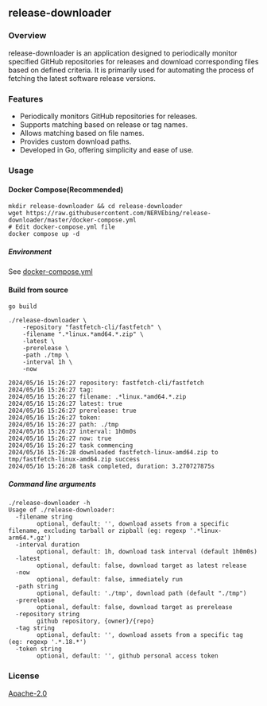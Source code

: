 ## release-downloader

### Overview

release-downloader is an application designed to periodically monitor specified GitHub repositories for releases and
download corresponding files based on defined criteria. It is primarily used for automating the process of fetching the
latest software release versions.

### Features

- Periodically monitors GitHub repositories for releases.
- Supports matching based on release or tag names.
- Allows matching based on file names.
- Provides custom download paths.
- Developed in Go, offering simplicity and ease of use.

### Usage

#### Docker Compose(Recommended)

```shell
mkdir release-downloader && cd release-downloader
wget https://raw.githubusercontent.com/NERVEbing/release-downloader/master/docker-compose.yml
# Edit docker-compose.yml file
docker compose up -d
```

##### Environment

See [docker-compose.yml](docker-compose.yml)

#### Build from source

```shell
go build

./release-downloader \
    -repository "fastfetch-cli/fastfetch" \
    -filename ".*linux.*amd64.*.zip" \
    -latest \
    -prerelease \
    -path ./tmp \
    -interval 1h \
    -now

2024/05/16 15:26:27 repository: fastfetch-cli/fastfetch
2024/05/16 15:26:27 tag: 
2024/05/16 15:26:27 filename: .*linux.*amd64.*.zip
2024/05/16 15:26:27 latest: true
2024/05/16 15:26:27 prerelease: true
2024/05/16 15:26:27 token:
2024/05/16 15:26:27 path: ./tmp
2024/05/16 15:26:27 interval: 1h0m0s
2024/05/16 15:26:27 now: true
2024/05/16 15:26:27 task commencing
2024/05/16 15:26:28 downloaded fastfetch-linux-amd64.zip to tmp/fastfetch-linux-amd64.zip success
2024/05/16 15:26:28 task completed, duration: 3.270727875s
```

##### Command line arguments

```shell
./release-downloader -h
Usage of ./release-downloader:
  -filename string
        optional, default: '', download assets from a specific filename, excluding tarball or zipball (eg: regexp '.*linux-arm64.*.gz')
  -interval duration
        optional, default: 1h, download task interval (default 1h0m0s)
  -latest
        optional, default: false, download target as latest release
  -now
        optional, default: false, immediately run
  -path string
        optional, default: './tmp', download path (default "./tmp")
  -prerelease
        optional, default: false, download target as prerelease
  -repository string
        github repository, {owner}/{repo}
  -tag string
        optional, default: '', download assets from a specific tag (eg: regexp '.*.18.*')
  -token string
        optional, default: '', github personal access token

```

### License

[Apache-2.0](LICENSE)
